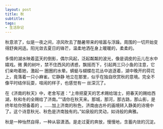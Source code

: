 ```yaml
---
layout: post
title: 秋
subtitle: 
tags:
- 生活杂记
---
```


秋意浓了，似是一夜之间，凉风吹去了酷暑带来的喧嚣与浮躁。周围的一切开始变得舒爽闲适。阳光敛去夏日的锋芒，温柔地洒在身上暖暖的，柔柔的。

多情的湖水映着蓝天的倒影，偶尔风起，泛起粼粼的波光，像是调皮的云儿在水中嬉戏。微 黄的树叶，禁不住西风的诱惑，飘摇而下，引起两三只小鱼的注意，它们亲吻着她，激起一 圈圈的水晕。蜻蜓与蝴蝶在花丛中追逐着，湖中晚开的荷花上，竟落着一只小麻雀。它静静 地立在那里，似乎在独自欣赏秋的意境。完全不像平时结伴玩耍，喧闹的样子，也感觉有一 丝深沉了。

在《济南的秋天》中，老舍写道：“上帝把夏天的艺术赐给瑞士，把春天的赐给西湖，秋和冬的全赐给了济南。”“请你在秋天来。那城，那河，那古路，那山影，是终年给你预备着的 。……加上济南的秋色，济南由古朴的画境转入静美的诗境中了。这个诗意秋光、秋色是济南独有的。”如泉般的灵动，如诗般的典雅。

秋是一种怡然自得，一种从容潇洒。是走过夏的奔放，慢慢地，含蓄内敛的沉淀。

